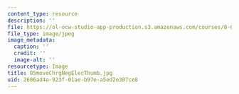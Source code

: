```yaml
---
content_type: resource
description: ''
file: https://ol-ocw-studio-app-production.s3.amazonaws.com/courses/8-02-physics-ii-electricity-and-magnetism-spring-2007/2606ad4a923f01aeb97ea5ed2e307ce8_05moveChrgNegElecThumb.jpg
file_type: image/jpeg
image_metadata:
  caption: ''
  credit: ''
  image-alt: ''
resourcetype: Image
title: 05moveChrgNegElecThumb.jpg
uid: 2606ad4a-923f-01ae-b97e-a5ed2e307ce8
---
```

